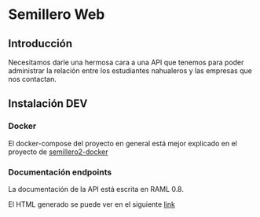 # Semillero Web

## Introducción

Necesitamos darle una hermosa cara a una API que tenemos para poder administrar la relación entre los estudiantes nahualeros y las empresas que nos contactan. 

## Instalación DEV

### Docker

El docker-compose del proyecto en general está mejor explicado en el proyecto de [semillero2-docker](https://github.com/nahual/semillero2-docker) 


### Documentación endpoints
    
La documentación de la API está escrita en RAML 0.8. 

El HTML generado se puede ver en el siguiente [link](https://rawgit.com/nahual/semillero2-api/development/apiV2.html)


